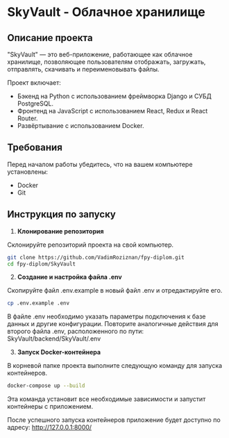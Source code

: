 # SkyVault - Облачное хранилище

## Описание проекта

"SkyVault" — это веб-приложение, работающее как облачное хранилище, позволяющее пользователям отображать, загружать, отправлять, скачивать и переименовывать файлы.

Проект включает:
- Бэкенд на Python с использованием фреймворка Django и СУБД PostgreSQL.
- Фронтенд на JavaScript с использованием React, Redux и React Router.
- Развёртывание с использованием Docker.

## Требования

Перед началом работы убедитесь, что на вашем компьютере установлены:
- Docker
- Git

## Инструкция по запуску

1. **Клонирование репозитория**
   
Склонируйте репозиторий проекта на свой компьютер.
```bash
git clone https://github.com/VadimRoziznan/fpy-diplom.git
cd fpy-diplom/SkyVault
```
2. **Создание и настройка файла .env** 
   
Скопируйте файл .env.example в новый файл .env и отредактируйте его.
```bash
cp .env.example .env
```
В файле .env необходимо указать параметры подключения к базе данных и другие конфигурации.
Повторите аналогичные действия для второго файла .env, расположенного по пути:
SkyVault/backend/SkyVault/.env 


3. **Запуск Docker-контейнера** 
   
В корневой папке проекта выполните следующую команду для запуска контейнеров.
```bash
docker-compose up --build
```
Эта команда установит все необходимые зависимости и запустит контейнеры с приложением.

После успешного запуска контейнеров приложение будет доступно по адресу: http://127.0.0.1:8000/

